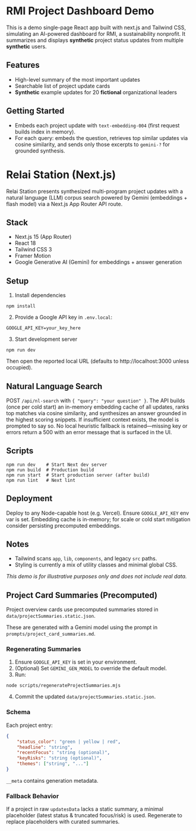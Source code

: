# RMI Project Dashboard Demo

This is a demo single-page React app built with next.js and Tailwind CSS, simulating an AI-powered dashboard for RMI, a sustainability nonprofit. It summarizes and displays **synthetic** project status updates from multiple **synthetic** users.

## Features
- High-level summary of the most important updates
- Searchable list of project update cards
- **Synthetic** example updates for 20 **fictional** organizational leaders
## Getting Started
- Embeds each project update with `text-embedding-004` (first request builds index in memory).
- For each query: embeds the question, retrieves top similar updates via cosine similarity, and sends only those excerpts to `gemini-?` for grounded synthesis.
# Relai Station (Next.js)

Relai Station presents synthesized multi-program project updates with a natural language (LLM) corpus search powered by Gemini (embeddings + flash model) via a Next.js App Router API route.

## Stack
- Next.js 15 (App Router)
- React 18
- Tailwind CSS 3
- Framer Motion
- Google Generative AI (Gemini) for embeddings + answer generation

## Setup
1. Install dependencies
```
npm install
```
2. Provide a Google API key in `.env.local`:
```
GOOGLE_API_KEY=your_key_here
```
3. Start development server
```
npm run dev
```
Then open the reported local URL (defaults to http://localhost:3000 unless occupied).

## Natural Language Search
POST `/api/nl-search` with `{ "query": "your question" }`.
The API builds (once per cold start) an in-memory embedding cache of all updates, ranks top matches via cosine similarity, and synthesizes an answer grounded in the highest scoring snippets. If insufficient context exists, the model is prompted to say so. No local heuristic fallback is retained—missing key or errors return a 500 with an error message that is surfaced in the UI.

## Scripts
```
npm run dev    # Start Next dev server
npm run build  # Production build
npm run start  # Start production server (after build)
npm run lint   # Next lint
```

## Deployment
Deploy to any Node-capable host (e.g. Vercel). Ensure `GOOGLE_API_KEY` env var is set. Embedding cache is in-memory; for scale or cold start mitigation consider persisting precomputed embeddings.

## Notes
- Tailwind scans `app`, `lib`, `components`, and legacy `src` paths.
- Styling is currently a mix of utility classes and minimal global CSS.

*This demo is for illustrative purposes only and does not include real data.*

## Project Card Summaries (Precomputed)

Project overview cards use precomputed summaries stored in `data/projectSummaries.static.json`.

These are generated with a Gemini model using the prompt in `prompts/project_card_summaries.md`.

### Regenerating Summaries
1. Ensure `GOOGLE_API_KEY` is set in your environment.
2. (Optional) Set `GEMINI_GEN_MODEL` to override the default model.
3. Run:
```
node scripts/regenerateProjectSummaries.mjs
```
4. Commit the updated `data/projectSummaries.static.json`.

### Schema
Each project entry:
```json
{
	"status_color": "green | yellow | red",
	"headline": "string",
	"recentFocus": "string (optional)",
	"keyRisks": "string (optional)",
	"themes": ["string", "..."]
}
```
`__meta` contains generation metadata.

### Fallback Behavior
If a project in raw `updatesData` lacks a static summary, a minimal placeholder (latest status & truncated focus/risk) is used. Regenerate to replace placeholders with curated summaries.
